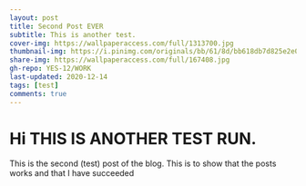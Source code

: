```yaml
---
layout: post
title: Second Post EVER
subtitle: This is another test.
cover-img: https://wallpaperaccess.com/full/1313700.jpg
thumbnail-img: https://i.pinimg.com/originals/bb/61/8d/bb618db7d825e2e03c8d86f781a65e06.jpg
share-img: https://wallpaperaccess.com/full/167408.jpg
gh-repo: YES-12/WORK
last-updated: 2020-12-14
tags: [test]
comments: true
---
```


# Hi THIS IS ANOTHER TEST RUN.
This is the second (test) post of the blog. This is to show that the posts works and that I have succeeded

